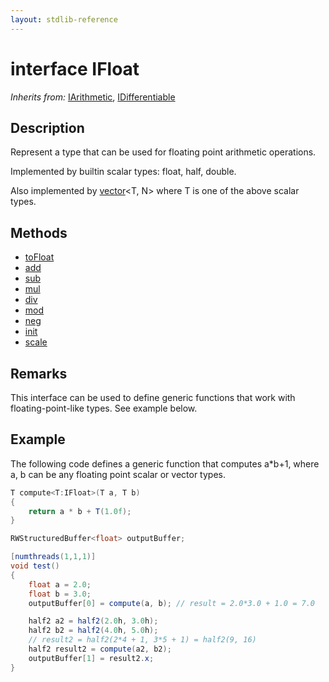 ```yaml
---
layout: stdlib-reference
---
```


# interface IFloat

*Inherits from:* [IArithmetic](/stdlib-reference/interfaces/iarithmetic-01/index), [IDifferentiable](/stdlib-reference/interfaces/idifferentiable-01/index)

## Description

Represent a type that can be used for floating point arithmetic operations.

Implemented by builtin scalar types: <span class='code'><span class="code_keyword">float</span></span>, <span class='code'><span class="code_keyword">half</span></span>, <span class='code'><span class="code_keyword">double</span></span>.

Also implemented by <span class='code'><a href="/stdlib-reference/types/vector/index" class="code_type">vector</a>&lt;T, N&gt;</span> where <span class='code'>T</span> is one of the above scalar types.


## Methods

* [toFloat](/stdlib-reference/interfaces/ifloat-01/tofloat-2)
* [add](/stdlib-reference/interfaces/ifloat-01/add)
* [sub](/stdlib-reference/interfaces/ifloat-01/sub)
* [mul](/stdlib-reference/interfaces/ifloat-01/mul)
* [div](/stdlib-reference/interfaces/ifloat-01/div)
* [mod](/stdlib-reference/interfaces/ifloat-01/mod)
* [neg](/stdlib-reference/interfaces/ifloat-01/neg)
* [init](/stdlib-reference/interfaces/ifloat-01/init)
* [scale](/stdlib-reference/interfaces/ifloat-01/scale)

## Remarks

This interface can be used to define generic functions that work with floating-point-like types. See example below.

## Example

The following code defines a generic function that computes <span class='code'>a*b+1</span>, where <span class='code'>a</span>, <span class='code'>b</span> can be any floating point scalar or vector types.
```csharp
T compute<T:IFloat>(T a, T b)
{
    return a * b + T(1.0f);
}

RWStructuredBuffer<float> outputBuffer;

[numthreads(1,1,1)]
void test()
{
    float a = 2.0;
    float b = 3.0;
    outputBuffer[0] = compute(a, b); // result = 2.0*3.0 + 1.0 = 7.0

    half2 a2 = half2(2.0h, 3.0h);
    half2 b2 = half2(4.0h, 5.0h);
    // result2 = half2(2*4 + 1, 3*5 + 1) = half2(9, 16)
    half2 result2 = compute(a2, b2);
    outputBuffer[1] = result2.x;
}
```


